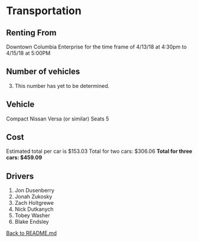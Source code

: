# Transportation

## Renting From

Downtown Columbia Enterprise for the time frame of 4/13/18 at 4:30pm to 4/15/18 at 5:00PM

## Number of vehicles

3. This number has yet to be determined.

## Vehicle

Compact Nissan Versa (or similar)
Seats 5


## Cost

Estimated total per car is $153.03
Total for two cars: $306.06
**Total for three cars: $459.09**

## Drivers

  1. Jon Dusenberry
  2. Jonah Zukosky
  3. Zach Holtgrewe
  4. Nick Dutkanych
  5. Tobey Washer
  6. Blake Endsley



[Back to README.md](README.md)
